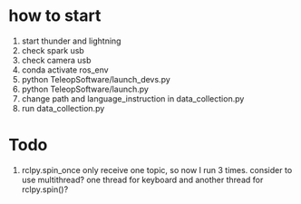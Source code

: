 
# how to start
1. start thunder and lightning
2. check spark usb
3. check camera usb
4. conda activate ros_env
5. python TeleopSoftware/launch_devs.py
6. python TeleopSoftware/launch.py
7. change path and language_instruction in data_collection.py
8. run data_collection.py


# Todo
1. rclpy.spin_once only receive one topic, so now I run 3 times.
    consider to use multithread? one thread for keyboard and another thread for rclpy.spin()? 